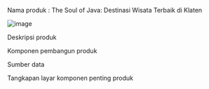Nama produk : The Soul of Java: Destinasi Wisata Terbaik di Klaten



![image](https://github.com/user-attachments/assets/2109bb80-2033-41cc-a905-841d9a15e90f)


Deskripsi produk




Komponen pembangun produk



Sumber data



Tangkapan layar komponen penting produk
